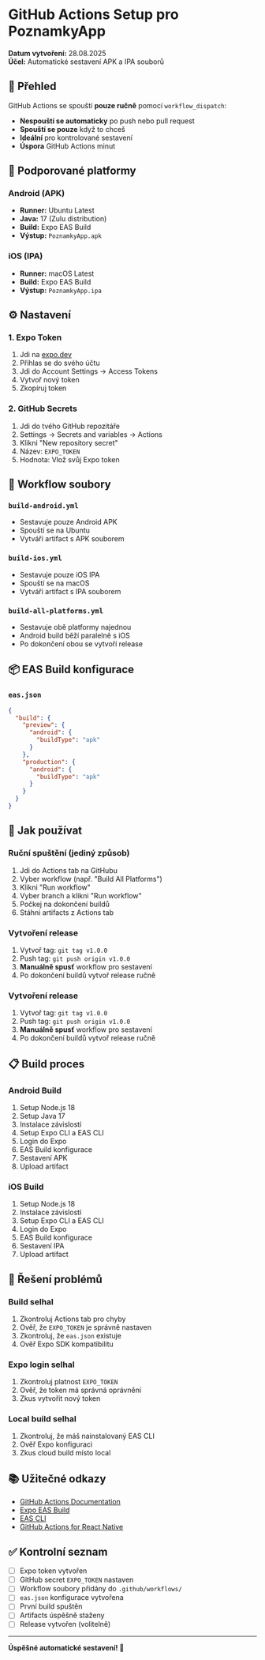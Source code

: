 # GitHub Actions Setup pro PoznamkyApp

**Datum vytvoření:** 28.08.2025  
**Účel:** Automatické sestavení APK a IPA souborů

## 🚀 Přehled

GitHub Actions se spouští **pouze ručně** pomocí `workflow_dispatch`:
- **Nespouští se automaticky** po push nebo pull request
- **Spouští se pouze** když to chceš
- **Ideální** pro kontrolované sestavení
- **Úspora** GitHub Actions minut

## 📱 Podporované platformy

### Android (APK)
- **Runner:** Ubuntu Latest
- **Java:** 17 (Zulu distribution)
- **Build:** Expo EAS Build
- **Výstup:** `PoznamkyApp.apk`

### iOS (IPA)
- **Runner:** macOS Latest
- **Build:** Expo EAS Build
- **Výstup:** `PoznamkyApp.ipa`

## ⚙️ Nastavení

### 1. Expo Token
1. Jdi na [expo.dev](https://expo.dev)
2. Přihlas se do svého účtu
3. Jdi do Account Settings → Access Tokens
4. Vytvoř nový token
5. Zkopíruj token

### 2. GitHub Secrets
1. Jdi do tvého GitHub repozitáře
2. Settings → Secrets and variables → Actions
3. Klikni "New repository secret"
4. Název: `EXPO_TOKEN`
5. Hodnota: Vlož svůj Expo token

## 🔄 Workflow soubory

### `build-android.yml`
- Sestavuje pouze Android APK
- Spouští se na Ubuntu
- Vytváří artifact s APK souborem

### `build-ios.yml`
- Sestavuje pouze iOS IPA
- Spouští se na macOS
- Vytváří artifact s IPA souborem

### `build-all-platforms.yml`
- Sestavuje obě platformy najednou
- Android build běží paralelně s iOS
- Po dokončení obou se vytvoří release

## 📦 EAS Build konfigurace

### `eas.json`
```json
{
  "build": {
    "preview": {
      "android": {
        "buildType": "apk"
      }
    },
    "production": {
      "android": {
        "buildType": "apk"
      }
    }
  }
}
```

## 🎯 Jak používat

### Ruční spuštění (jediný způsob)
1. Jdi do Actions tab na GitHubu
2. Vyber workflow (např. "Build All Platforms")
3. Klikni "Run workflow"
4. Vyber branch a klikni "Run workflow"
5. Počkej na dokončení buildů
6. Stáhni artifacts z Actions tab

### Vytvoření release
1. Vytvoř tag: `git tag v1.0.0`
2. Push tag: `git push origin v1.0.0`
3. **Manuálně spusť** workflow pro sestavení
4. Po dokončení buildů vytvoř release ručně

### Vytvoření release
1. Vytvoř tag: `git tag v1.0.0`
2. Push tag: `git push origin v1.0.0`
3. **Manuálně spusť** workflow pro sestavení
4. Po dokončení buildů vytvoř release ručně

## 📋 Build proces

### Android Build
1. Setup Node.js 18
2. Setup Java 17
3. Instalace závislostí
4. Setup Expo CLI a EAS CLI
5. Login do Expo
6. EAS Build konfigurace
7. Sestavení APK
8. Upload artifact

### iOS Build
1. Setup Node.js 18
2. Instalace závislostí
3. Setup Expo CLI a EAS CLI
4. Login do Expo
5. EAS Build konfigurace
6. Sestavení IPA
7. Upload artifact

## 🚨 Řešení problémů

### Build selhal
1. Zkontroluj Actions tab pro chyby
2. Ověř, že `EXPO_TOKEN` je správně nastaven
3. Zkontroluj, že `eas.json` existuje
4. Ověř Expo SDK kompatibilitu

### Expo login selhal
1. Zkontroluj platnost `EXPO_TOKEN`
2. Ověř, že token má správná oprávnění
3. Zkus vytvořit nový token

### Local build selhal
1. Zkontroluj, že máš nainstalovaný EAS CLI
2. Ověř Expo konfiguraci
3. Zkus cloud build místo local

## 📚 Užitečné odkazy

- [GitHub Actions Documentation](https://docs.github.com/en/actions)
- [Expo EAS Build](https://docs.expo.dev/build/introduction/)
- [EAS CLI](https://docs.expo.dev/eas-cli/)
- [GitHub Actions for React Native](https://github.com/marketplace?type=actions&query=react+native)

## ✅ Kontrolní seznam

- [ ] Expo token vytvořen
- [ ] GitHub secret `EXPO_TOKEN` nastaven
- [ ] Workflow soubory přidány do `.github/workflows/`
- [ ] `eas.json` konfigurace vytvořena
- [ ] První build spuštěn
- [ ] Artifacts úspěšně staženy
- [ ] Release vytvořen (volitelně)

---

**Úspěšné automatické sestavení! 🎉**
